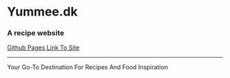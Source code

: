 # Yummee.dk
 ### A recipe website

[Github Pages Link To Site](https://yummee.dk/)

---

Your Go-To Destination For Recipes And Food Inspiration
